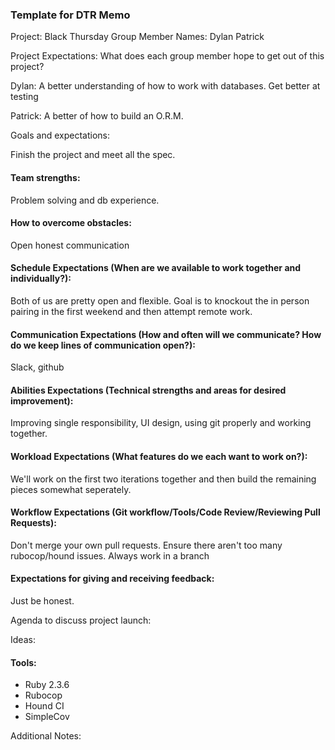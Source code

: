 ### Template for DTR Memo
Project: Black Thursday
Group Member Names:  Dylan Patrick

Project Expectations: What does each group member hope to get out of this project?

Dylan: A better understanding of how to work with databases. Get better at testing

Patrick: A better of how to build an O.R.M.

Goals and expectations:

Finish the project and meet all the spec.

#### Team strengths:  

Problem solving and db experience.

#### How to overcome obstacles:

Open honest communication

#### Schedule Expectations (When are we available to work together and individually?):

Both of us are pretty open and flexible. Goal is to knockout the in person pairing
in the first weekend and then attempt remote work.

#### Communication Expectations (How and often will we communicate? How do we keep lines of communication open?):

Slack, github

#### Abilities Expectations (Technical strengths and areas for desired improvement):

Improving single responsibility, UI design, using git properly and working together.

#### Workload Expectations (What features do we each want to work on?):

We'll work on the first two iterations together and then build the remaining pieces somewhat seperately.

#### Workflow Expectations (Git workflow/Tools/Code Review/Reviewing Pull Requests):

Don't merge your own pull requests.
Ensure there aren't too many rubocop/hound issues.
Always work in a branch

#### Expectations for giving and receiving feedback:

Just be honest.

Agenda to discuss project launch:

Ideas:

#### Tools:
* Ruby 2.3.6
* Rubocop
* Hound CI
* SimpleCov

Additional Notes:
